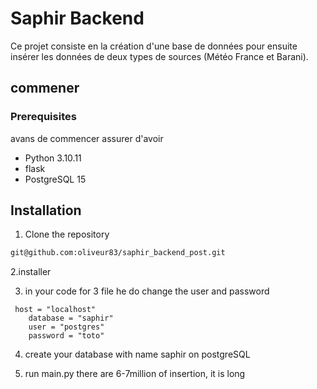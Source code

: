 # Saphir Backend
Ce projet consiste en la création d'une base de données pour ensuite insérer les données de deux types de sources (Météo France et Barani).

## commener 
### Prerequisites
avans de commencer assurer d'avoir 

- Python 3.10.11
- flask 
- PostgreSQL 15

## Installation
1. Clone the repository
```bash
git@github.com:oliveur83/saphir_backend_post.git
```

2.installer 


3. in your code for 3 file he do change  the user and password 
```
 host = "localhost"
    database = "saphir" 
    user = "postgres"
    password = "toto"
```
4. create your database with name saphir on postgreSQL

5. run main.py there are 6-7million of insertion, it is long
